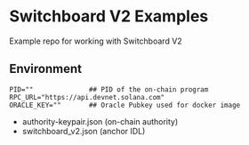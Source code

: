 # Switchboard V2 Examples

Example repo for working with Switchboard V2

## Environment

```env
PID=""              ## PID of the on-chain program
RPC_URL="https://api.devnet.solana.com"
ORACLE_KEY=""       ## Oracle Pubkey used for docker image
```

- authority-keypair.json (on-chain authority)
- switchboard_v2.json (anchor IDL)
